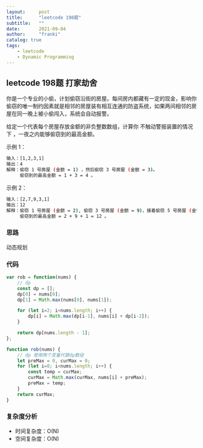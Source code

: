 ```yaml
---
layout:     post
title:      "leetcode 198题"
subtitle:   ""
date:       2021-09-04
author:     "franki"
catalog: true
tags:
    - leetcode
    - Dynamic Programming
---
```


## leetcode 198题 打家劫舍

你是一个专业的小偷，计划偷窃沿街的房屋。每间房内都藏有一定的现金，影响你偷窃的唯一制约因素就是相邻的房屋装有相互连通的防盗系统，如果两间相邻的房屋在同一晚上被小偷闯入，系统会自动报警。

给定一个代表每个房屋存放金额的非负整数数组，计算你 不触动警报装置的情况下 ，一夜之内能够偷窃到的最高金额。

示例 1：

```bash
输入：[1,2,3,1]
输出：4
解释：偷窃 1 号房屋 (金额 = 1) ，然后偷窃 3 号房屋 (金额 = 3)。
     偷窃到的最高金额 = 1 + 3 = 4 。
```

示例 2：

```bash
输入：[2,7,9,3,1]
输出：12
解释：偷窃 1 号房屋 (金额 = 2), 偷窃 3 号房屋 (金额 = 9)，接着偷窃 5 号房屋 (金额 = 1)。
     偷窃到的最高金额 = 2 + 9 + 1 = 12 。
```

### 思路

动态规划

### 代码

```js
var rob = function(nums) {
    // dp
    const dp = [];
    dp[0] = nums[0];
    dp[1] = Math.max(nums[0], nums[1]);

    for (let i=2; i<nums.length; i++) {
        dp[i] = Math.max(dp[i-1], nums[i] + dp[i-2]);
    }

    return dp[nums.length - 1];
};

function rob(nums) {
    // dp 使用两个变量代替dp数组
    let preMax = 0, curMax = 0;
    for (let i=0; i<nums.length; i++) {
        const temp = curMax;
        curMax = Math.max(curMax, nums[i] + preMax);
        preMax = temp;
    }
    return curMax;
}
```

### 复杂度分析

- 时间复杂度：O(N)
- 空间复杂度：O(N)
